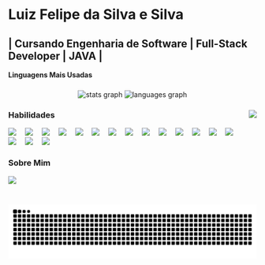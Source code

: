 # Luiz Felipe da Silva e Silva

## | Cursando Engenharia de Software | Full-Stack Developer | JAVA |

**Linguagens Mais Usadas**

###

<div align="center">
  <img src="https://github-readme-stats.vercel.app/api?username=sychr12&hide_title=false&hide_rank=false&show_icons=true&include_all_commits=true&count_private=true&disable_animations=false&theme=dracula&locale=en&hide_border=false" height="150" alt="stats graph"  />
  <img src="https://github-readme-stats.vercel.app/api/top-langs?username=sychr12&locale=en&hide_title=false&layout=compact&card_width=320&langs_count=5&theme=dracula&hide_border=false" height="150" alt="languages graph"  />
</div>

###

<img align="right" height="150" src="https://i.imgflip.com/65efzo.gif"  />

###

### Habilidades

<div align="left">
  <img src="https://img.shields.io/badge/-JavaScript-F7DF1E?logo=javascript&logoColor=black"  />
  <img width="10" />
  <img src="https://img.shields.io/badge/-HTML5-E34F26?logo=html5&logoColor=white"  />
  <img width="10" />
  <img src="https://img.shields.io/badge/-CSS3-1572B6?logo=css3&logoColor=white"  />
  <img width="10" />
  <img src="https://img.shields.io/badge/-Python-3776AB?logo=python&logoColor=white"  />
  <img width="10" />
  <img src="https://img.shields.io/badge/-MySQL-4479A1?logo=mysql&logoColor=white"  />
  <img width="10" />
  <img src="https://img.shields.io/badge/-MongoDB-47A248?logo=mongodb&logoColor=white"  />
  <img width="10" />
  <img src="https://img.shields.io/badge/Backend-Java-007396?logo=openjdk&logoColor=white"  />
  <img width="10" />

  <img src="https://img.shields.io/badge/-C-A8B9CC?logo=c&logoColor=black"  />
  <img width="10" />
  <img src="https://img.shields.io/badge/-C++-00599C?logo=c++&logoColor=white"  />
  <img width="10" />
  <img src="https://img.shields.io/badge/-PHP-777BB4?logo=php&logoColor=white"  />
  <img width="10" />
  <img src="https://img.shields.io/badge/-React-61DAFB?logo=react&logoColor=black"  />
  <img width="10" />
  <img src="https://img.shields.io/badge/-Node.js-339933?logo=nodedotjs&logoColor=white"  />
  <img width="10" />
  <img src="https://img.shields.io/badge/-Android_Studio-3DDC84?logo=androidstudio&logoColor=white"  />
  <img width="10" />
  <img src="https://img.shields.io/badge/-Git-F05032?logo=git&logoColor=white"  />
  <img width="10" />


  <img src="https://img.shields.io/badge/-LinkedIn-0077B5?logo=linkedin&logoColor=white"  />
  <img width="10" />
  <img src="https://img.shields.io/badge/-Flask-000000?logo=flask&logoColor=white"  />
  <img width="10" />
  <img src="https://img.shields.io/badge/-Pygame-FF7F00?logo=python&logoColor=white"  />
  <img width="10" />
 
</div>

### Sobre Mim

<div align="left">
  <img src="https://img.shields.io/badge/-LinkedIn-0077B5?logo=linkedin&logoColor=white"  />

###

<br clear="both">

<img src="https://raw.githubusercontent.com/sychr12/sychr12/output/snake.svg" alt="Snake animation" />

###
